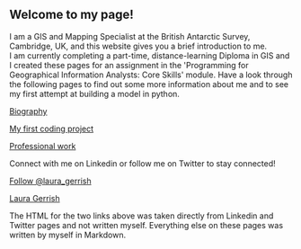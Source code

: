 ## Welcome to my page!

I am a GIS and Mapping Specialist at the British Antarctic Survey, Cambridge, UK, and this website gives you a brief introduction to me.   
I am currently completing a part-time, distance-learning Diploma in GIS and I created these pages for an assignment in the 'Programming for Geographical Information Analysts: Core Skills' module.
Have a look through the following pages to find out some more information about me and to see my first attempt at building a model in python.

[Biography](biography.md)
   
[My first coding project](my_first_code.md)

[Professional work](Professional_work.md)
   
    
    
    
   
Connect with me on Linkedin or follow me on Twitter to stay connected! 

<p><a href="https://twitter.com/laura_gerrish?ref_src=twsrc%5Etfw" class="twitter-follow-button" data-show-count="false">Follow @laura_gerrish</a><script async src="https://platform.twitter.com/widgets.js" charset="utf-8"></script></p>

<p><script type="text/javascript" src="https://platform.linkedin.com/badges/js/profile.js" async defer></script>
<div class="LI-profile-badge"  data-version="v1" data-size="medium" data-locale="en_US" data-type="horizontal" data-theme="dark" data-vanity="laura-gerrish-8736a7108"><a class="LI-simple-link" href='https://uk.linkedin.com/in/laura-gerrish-8736a7108?trk=profile-badge'>Laura Gerrish</a></div></p>

The HTML for the two links above was taken directly from Linkedin and Twitter pages and not written myself. Everything else on these pages was written by myself in Markdown.


